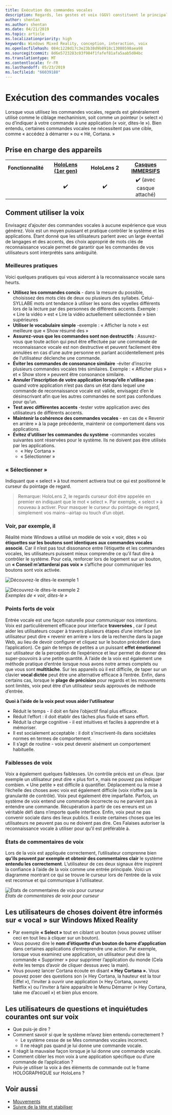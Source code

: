 ```yaml
---
title: Exécution des commandes vocales
description: Regards, les gestes et voix (GGV) constituent le principal moyen d’interaction sur HoloLens. Cet article fournit une assistance détaillée sur la conception de la voix.
author: shentan
ms.author: shentan
ms.date: 04/21/2019
ms.topic: article
ms.localizationpriority: high
keywords: Windows Mixed Reality, conception, interaction, voix
ms.openlocfilehash: 084c1228d17c3e23b38d9b8918c13080598aea98
ms.sourcegitcommit: 8d6e5723283c03f984f1fafef81afa5aab5d04bc
ms.translationtype: MT
ms.contentlocale: fr-FR
ms.lasthandoff: 05/23/2019
ms.locfileid: "66039188"
---
```

# <a name="voice-commanding"></a>Exécution des commandes vocales

Lorsque vous utilisez les commandes vocales, regards est généralement utilisé comme le ciblage mechaninism, soit comme un pointeur (« select ») ou d’indiquer à votre commande à une application (« voir, dites-le »). Bien entendu, certaines commandes vocales ne nécessitent pas une cible, comme « accédez à démarrer » ou « Hé, Cortana. »


## <a name="device-support"></a>Prise en charge des appareils

<table>
<tr>
<th>Fonctionnalité</th><th style="width:150px"> <a href="hololens-hardware-details.md">HoloLens (1er gen)</a></th><th style="width:150px">HoloLens 2</th><th style="width:150px"> <a href="immersive-headset-hardware-details.md">Casques IMMERSIFS</a></th>
</tr><tr>
<td></td><td style="text-align: center;"> ✔️</td><td style="text-align: center;"> ✔️</td><td style="text-align: center;"> ✔️ (avec casque attaché)</td>
</tr>
</table>



## <a name="how-to-use-voice"></a>Comment utiliser la voix

Envisagez d’ajouter des commandes vocales à aucune expérience que vous générez. Voix est un moyen puissant et pratique contrôler le système et les applications. Étant donné que les utilisateurs parlent avec un large éventail de langages et des accents, des choix approprié de mots clés de reconnaissance vocale permet de garantir que les commandes de vos utilisateurs sont interprétés sans ambiguïté.

### <a name="best-practices"></a>Meilleures pratiques

Voici quelques pratiques qui vous aideront à la reconnaissance vocale sans heurts.
* **Utilisez les commandes concis** - dans la mesure du possible, choisissez des mots clés de deux ou plusieurs des syllabes. Celui-SYLLABE mots ont tendance à utiliser les sons des voyelles différents lors de la lecture par des personnes de différents accents. Exemple : « Lire la vidéo » est « Lire la vidéo actuellement sélectionnée » bien supérieures
* **Utiliser le vocabulaire simple** -exemple : « Afficher la note » est meilleure que « Show résumé des »
* **Assurez-vous que les commandes sont non destructifs** : Assurez-vous que toute action qui peut être effectuée par une commande de reconnaissance vocale est non destructive et peuvent facilement être annulées en cas d’une autre personne en parlant accidentellement près de l’utilisateur déclenche une commande.
* **Éviter les commandes de consonance similaire** -éviter d’inscrire plusieurs commandes vocales très similaires. Exemple : « Afficher plus » et « Show store » peuvent être consonance similaire.
* **Annuler l’inscription de votre application lorsqu’elle n'utilise pas** : quand votre application n’est pas dans un état dans lequel une commande de reconnaissance vocale est valide, envisagez d’en le désinscrivant afin que les autres commandes ne sont pas confondues pour qu’un.
* **Test avec différentes accents** -tester votre application avec des utilisateurs de différents accents.
* **Maintenir la cohérence des commandes vocales** - en cas de « Revenir en arrière » à la page précédente, maintenir ce comportement dans vos applications.
* **Évitez d’utiliser les commandes du système** -commandes vocales suivantes sont réservées pour le système. Ils ne doivent pas être utilisés par les applications.
   * « Hey Cortana »
   * « Sélectionner »

### <a name="select"></a>« Sélectionner »

Indiquant que « select » à tout moment activera tout ce qui est positionné le curseur du pointage de regard. 

>Remarque: HoloLens 2, le regards curseur doit être appelée en premier en indiquant que le mot « select ». Par exemple, « select » à nouveau à activer. Pour masquer le curseur du pointage de regard, simplement vos mains--airtap ou touch d’un objet. 

### <a name="see-it-say-it"></a>Voir, par exemple, il

Réalité mixte Windows a utilisé un modèle de voix « voir, dites » où **étiquettes sur les boutons sont identiques aux commandes vocales associé**. Car il n’est pas tout dissonance entre l’étiquette et les commandes vocales, les utilisateurs puissent mieux comprendre ce qu’il faut dire à contrôler le système. Pour cela, renforcer lors de logement sur un bouton, un **« Conseil m’attarderai pas voix »** s’affiche pour communiquer les boutons sont voix activée.


![Découvrez-le dites-le exemple 1](images/voice-seeitsayit1-640px.jpg)

![Découvrez-le dites-le exemple 2](images/voice-seeitsayit2-640px.jpg)<br>
*Exemples de « voir, dites-le »*

### <a name="voices-strengths"></a>Points forts de voix

Entrée vocale est une façon naturelle pour communiquer nos intentions. Voix est particulièrement efficace pour interface **traversées** , car il peut aider les utilisateurs couper à travers plusieurs étapes d’une interface (un utilisateur peut dire « revenir en arrière » lors de la recherche dans la page Web, au lieu de devoir configurer et cliquez sur le bouton précédent dans l’application). Ce gain de temps de petites a un puissant **effet émotionnel** sur utilisateur de la perception de l’expérience et leur permet de donner des super-pouvoirs à une petite quantité. À l’aide de la voix est également une méthode pratique d’entrée lorsque nous avons notre armes complets ou que vous sont **multitâche**. Sur les appareils où il est difficile, de taper sur un clavier **vocal dictée** peut être une alternative efficace à l’entrée. Enfin, dans certains cas, lorsque le **plage de précision** pour regards et les mouvements sont limités, voix peut être d’un utilisateur seuls approuvés de méthode d’entrée.

**Quoi à l’aide de la voix peut vous aider l’utilisateur**
* Réduit le temps - il doit en faire l’objectif final plus efficace.
* Réduit l’effort : il doit établir des tâches plus fluide et sans effort.
* Réduit la charge cognitive - il est intuitives et faciles à apprendre et à mémoriser.
* Il est socialement acceptable : il doit s’inscrivent-ils dans sociétales normes en termes de comportement.
* Il s’agit de routine - voix peut devenir aisément un comportement habituelle.

### <a name="voices-weaknesses"></a>Faiblesses de voix

Voix a également quelques faiblesses. Un contrôle précis est un d’eux. (par exemple un utilisateur peut dire « plus fort », mais ne pouvez pas indiquer combien. « Une petite » est difficile à quantifier. Déplacement ou la mise à l’échelle des choses avec voix est également difficile (voix n’offre pas la granularité de contrôle). Voix peut également être imparfaite. Parfois, un système de voix entend une commande incorrecte ou ne parvient pas à entendre une commande. Récupération à partir de ces erreurs est un véritable défi dans n’importe quelle interface. Enfin, voix peut ne pas convenir sociale dans des lieux publics. Il existe certaines choses que les utilisateurs ne peuvent pas ou ne doivent pas dire. Ces Falaises autoriser la reconnaissance vocale à utiliser pour qu’il est préférable à.

### <a name="voice-feedback-states"></a>États de commentaires de voix

Lors de la voix est appliquée correctement, l’utilisateur comprenne bien **qu’ils peuvent par exemple et obtenir des commentaires clair** le système **entendu les correctement**. L’utilisateur de ces deux signaux être inspirent la confiance à l’aide de la voix comme une entrée principale. Voici un diagramme montrant ce qui se trouve le curseur lors de l’entrée de la voix est reconnue et qui communique à l’utilisateur.

![États de commentaires de voix pour curseur](images/voicefeedbackstates.png)<br>
*États de commentaires de voix pour curseur*

## <a name="top-things-users-should-know-about-speech-on-windows-mixed-reality"></a>Les utilisateurs de choses doivent être informés sur « vocal » sur Windows Mixed Reality
* Par exemple **« Select »** tout en ciblant un bouton (vous pouvez utiliser ceci en tout lieu à cliquer sur un bouton).
* Vous pouvez dire le **nom d’étiquette d’un bouton de barre d’application** dans certaines applications d’entreprendre une action. Par exemple, lorsque vous examinez une application, un utilisateur peut dire la commande « Supprimer » pour supprimer l’application du monde (Cela évite les temps d’avoir de cliquer dessus avec la main).
* Vous pouvez lancer Cortana écoute en disant **« Hey Cortana ».** Vous pouvez poser des questions son (« Hey Cortana, la hauteur est la tour Eiffel »), l’inviter à ouvrir une application (« Hey Cortana, ouvrez Netflix ») ou l’inviter à faire apparaître le Menu Démarrer (« Hey Cortana, take me d’accueil ») et bien plus encore.

## <a name="common-questions-and-concerns-users-have-about-voice"></a>Les utilisateurs de questions et inquiétudes courantes ont sur voix
* Que puis-je dire ?
* Comment savoir si que le système m’avez bien entendu correctement ?
   * Le système cesse de se Mes commandes vocales incorrect.
   * Il ne réagit pas quand je lui donne une commande vocale.
* Il réagit la mauvaise façon lorsque je lui donne une commande vocale.
* Comment cibler les mon voix à une application spécifique ou d’une commande de l’application ?
* Puis-je utiliser la voix à des éléments de commande out le frame HOLOGRAPHIQUE sur HoloLens ?

## <a name="see-also"></a>Voir aussi
* [Mouvements](gestures.md)
* [Suivre de la tête et stabiliser](gaze-and-dwell.md)
